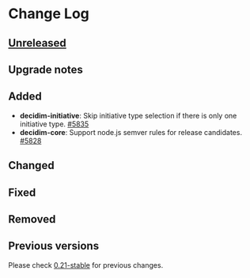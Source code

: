 # Change Log

## [Unreleased](https://github.com/decidim/decidim/tree/HEAD)

## Upgrade notes

## Added

- **decidim-initiative**: Skip initiative type selection if there is only one initiative type. [\#5835](https://github.com/decidim/decidim/pull/5835)
- **decidim-core**: Support node.js semver rules for release candidates. [#5828](https://github.com/decidim/decidim/pull/5828)

## Changed

## Fixed

## Removed

## Previous versions

Please check [0.21-stable](https://github.com/decidim/decidim/blob/0.21-stable/CHANGELOG.md) for previous changes.
